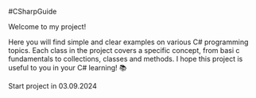 #CSharpGuide  
 
Welcome to my project!

Here you will find simple and clear examples on various C# programming topics. Each class in the project covers a specific concept, from basi c fundamentals to collections, classes and methods.
I hope this project is useful to you in your C# learning! 📚 
   
  Start project in 03.09.2024
  
 
